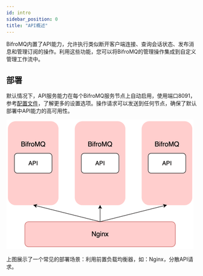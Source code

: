 ```yaml
---
id: intro
sidebar_position: 0
title: "API概述"
---
```


BifroMQ内置了API能力，允许执行类似断开客户端连接、查询会话状态、发布消息和管理订阅的操作。利用这些功能，您可以将BifroMQ的管理操作集成到自定义管理工作流中。

## 部署

默认情况下，API服务能力在每个BifroMQ服务节点上自动启用，使用端口8091，参考[配置文件](../../07_admin_guide/01_configuration/1_config_file_manual.md)，了解更多的设置选项。操作请求可以发送到任何节点，确保了默认部署中API能力的高可用性。

![API-Arch.png](images%2FAPI-Arch.png)

上图展示了一个常见的部署场景：利用前置负载均衡器，如：Nginx，分散API请求。
